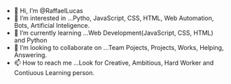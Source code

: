 - 👋 Hi, I’m @RaffaelLucas
- 👀 I’m interested in ...Pytho, JavaScript, CSS, HTML, Web Automation, Bots, Artificial Inteligence.
- 🌱 I’m currently learning ...Web Development(JavaScript, CSS, HTML) and Python
- 💞️ I’m looking to collaborate on ...Team Pojects, Projects, Works, Helping, Answering.
- 📫 How to reach me ...Look for Creative, Ambitious, Hard Worker and Contiuous Learning person. 

<!---
RaffaelLucas/RaffaelLucas is a ✨ special ✨ repository because its `README.md` (this file) appears on your GitHub profile.
You can click the Preview link to take a look at your changes.
--->

